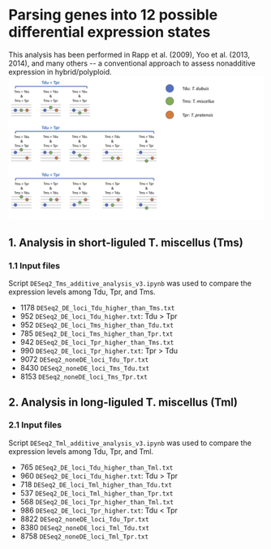 # Parsing genes into 12 possible differential expression states
This analysis has been performed in Rapp et al. (2009), Yoo et al. (2013, 2014), and many others -- a conventional approach to assess nonadditive expression in hybrid/polyploid.
![12 categories](https://github.com/GatorShan/Tragopogon-Inflorescence-RNA-seq-Analysis/blob/master/Differential_expression_analysis/12_possible_differential_exp_states/images/12_categories.png)
## 1. Analysis in short-liguled T. miscellus (Tms)
### 1.1 Input files
Script `DESeq2_Tms_additive_analysis_v3.ipynb` was used to compare the expression levels among Tdu, Tpr, and Tms.

  - 1178 `DESeq2_DE_loci_Tdu_higher_than_Tms.txt`
  - 952 `DESeq2_DE_loci_Tdu_higher.txt`: Tdu > Tpr
  - 952 `DESeq2_DE_loci_Tms_higher_than_Tdu.txt`
  - 785 `DESeq2_DE_loci_Tms_higher_than_Tpr.txt`
  - 942 `DESeq2_DE_loci_Tpr_higher_than_Tms.txt`
  - 990 `DESeq2_DE_loci_Tpr_higher.txt`: Tpr > Tdu
  - 9072 `DESeq2_noneDE_loci_Tdu_Tpr.txt`
  - 8430 `DESeq2_noneDE_loci_Tms_Tdu.txt`
  - 8153 `DESeq2_noneDE_loci_Tms_Tpr.txt`


## 2. Analysis in long-liguled T. miscellus (Tml)
### 2.1 Input files
Script `DESeq2_Tml_additive_analysis_v3.ipynb` was used to compare the expression levels among Tdu, Tpr, and Tml.

  - 765 `DESeq2_DE_loci_Tdu_higher_than_Tml.txt`
  - 960 `DESeq2_DE_loci_Tdu_higher.txt`: Tdu > Tpr
  - 718 `DESeq2_DE_loci_Tml_higher_than_Tdu.txt`
  - 537 `DESeq2_DE_loci_Tml_higher_than_Tpr.txt`
  - 568 `DESeq2_DE_loci_Tpr_higher_than_Tml.txt`
  - 986 `DESeq2_DE_loci_Tpr_higher.txt`: Tdu < Tpr
  - 8822 `DESeq2_noneDE_loci_Tdu_Tpr.txt`
  - 8380 `DESeq2_noneDE_loci_Tml_Tdu.txt`
  - 8758 `DESeq2_noneDE_loci_Tml_Tpr.txt`


